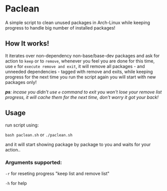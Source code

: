 # Paclean
A simple script to clean unused packages in Arch-Linux while keeping progress to handle big number of installed packages!

## How It works!

It iterates over non-dependency non-base/base-dev packages and ask for action to `keep` or to `remove`, 
whenever you feel you are done for this time, use `e` for `execute remove and exit`, it will remove all packages - and unneeded dependencies -
tagged with remove and exits, while keeping progress for the next time you run the script again you will start with new packages only!

***ps**: incase you didn't use `e` command to exit you won't lose your remove list progress, it will cache them for the next time, don't worry it got your back!*

## Usage

run script using:

`bash paclean.sh` or `./paclean.sh`

and it will start showing package by package to you and waits for your action..

### Arguments supported:

`-r` for reseting progress "keep list and remove list"

`-h` for help
